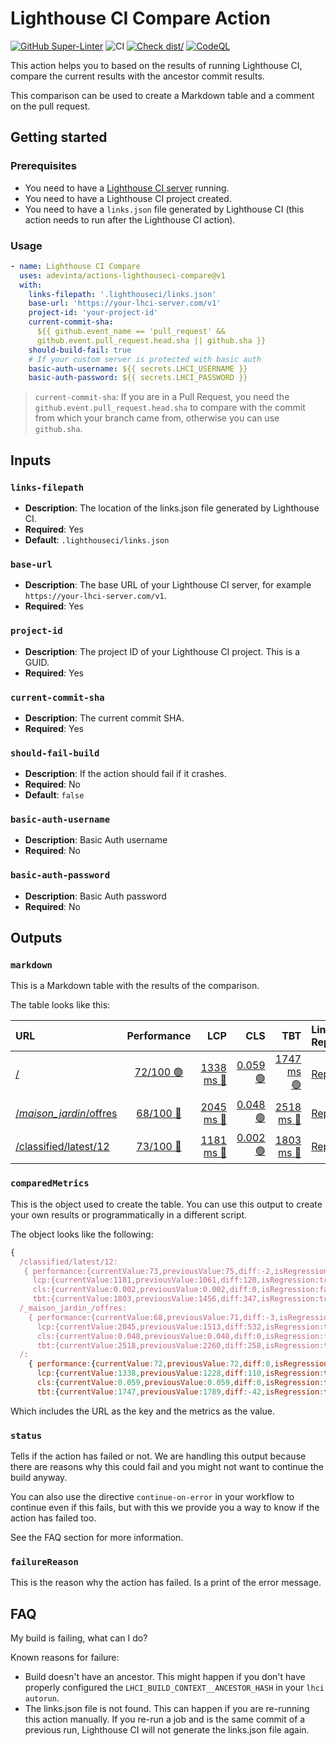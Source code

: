 # Lighthouse CI Compare Action

[![GitHub Super-Linter](https://github.com/adevinta/actions-lighthouseci-compare/actions/workflows/linter.yml/badge.svg)](https://github.com/super-linter/super-linter)
![CI](https://github.com/adevinta/actions-lighthouseci-compare/actions/workflows/ci.yml/badge.svg)
[![Check dist/](https://github.com/adevinta/actions-lighthouseci-compare/actions/workflows/check-dist.yml/badge.svg)](https://github.com/adevinta/actions-lighthouseci-compare/actions/workflows/check-dist.yml)
[![CodeQL](https://github.com/adevinta/actions-lighthouseci-compare/actions/workflows/codeql-analysis.yml/badge.svg)](https://github.com/adevinta/actions-lighthouseci-compare/actions/workflows/codeql-analysis.yml)

This action helps you to based on the results of running Lighthouse CI, compare
the current results with the ancestor commit results.

This comparison can be used to create a Markdown table and a comment on the pull
request.

## Getting started

### Prerequisites

- You need to have a
  [Lighthouse CI server](https://github.com/GoogleChrome/lighthouse-ci/blob/main/docs/server.md)
  running.
- You need to have a Lighthouse CI project created.
- You need to have a `links.json` file generated by Lighthouse CI (this action
  needs to run after the Lighthouse CI action).

### Usage

```yaml
- name: Lighthouse CI Compare
  uses: adevinta/actions-lighthouseci-compare@v1
  with:
    links-filepath: '.lighthouseci/links.json'
    base-url: 'https://your-lhci-server.com/v1'
    project-id: 'your-project-id'
    current-commit-sha:
      ${{ github.event_name == 'pull_request' &&
      github.event.pull_request.head.sha || github.sha }}
    should-build-fail: true
    # If your custom server is protected with basic auth
    basic-auth-username: ${{ secrets.LHCI_USERNAME }}
    basic-auth-password: ${{ secrets.LHCI_PASSWORD }}
```

> `current-commit-sha`: If you are in a Pull Request, you need the
> `github.event.pull_request.head.sha` to compare with the commit from which
> your branch came from, otherwise you can use `github.sha`.

## Inputs

### `links-filepath`

- **Description**: The location of the links.json file generated by Lighthouse
  CI.
- **Required**: Yes
- **Default**: `.lighthouseci/links.json`

### `base-url`

- **Description**: The base URL of your Lighthouse CI server, for example
  `https://your-lhci-server.com/v1`.
- **Required**: Yes

### `project-id`

- **Description**: The project ID of your Lighthouse CI project. This is a GUID.
- **Required**: Yes

### `current-commit-sha`

- **Description**: The current commit SHA.
- **Required**: Yes

### `should-fail-build`

- **Description**: If the action should fail if it crashes.
- **Required**: No
- **Default**: `false`

### `basic-auth-username`

- **Description**: Basic Auth username
- **Required**: No

### `basic-auth-password`

- **Description**: Basic Auth password
- **Required**: No

## Outputs

### `markdown`

This is a Markdown table with the results of the comparison.

The table looks like this:

<!-- markdownlint-disable -->

| URL                                                                                                                     |                        Performance                        |                                                 LCP |                                         CLS |                                                 TBT | Link to Report                                                                                                                                                                                             |
| :---------------------------------------------------------------------------------------------------------------------- | :-------------------------------------------------------: | --------------------------------------------------: | ------------------------------------------: | --------------------------------------------------: | :--------------------------------------------------------------------------------------------------------------------------------------------------------------------------------------------------------- |
| [/](https://lhci-lighthouse-ci-comparison-lbc.polaris.ariane.leboncoin.ci/)                                             | [72/100 🟢](## 'Performance has  improved in +0 points')  | [1338 ms 🔴](## 'The lcp has increased in +110 ms') | [0.059 🟢](## 'The CLS has decreased in 0') |  [1747 ms 🟢](## 'The tbt has decreased in -42 ms') | [Report](https://lhci.bon-coin.net/app/projects/ravnext/compare/53a135c7-fc1e-4d7e-8636-f4a2852b1e6c?compareUrl=https%3A%2F%2Flhci-BRANCH_NAME-lbc.polaris.ariane.leboncoin.ci%2F)                         |
| [/_maison_jardin_/offres](https://lhci-lighthouse-ci-comparison-lbc.polaris.ariane.leboncoin.ci/_maison_jardin_/offres) | [68/100 🔴](## 'Performance has  decreased in -3 points') | [2045 ms 🔴](## 'The lcp has increased in +532 ms') | [0.048 🟢](## 'The CLS has decreased in 0') | [2518 ms 🔴](## 'The tbt has increased in +258 ms') | [Report](https://lhci.bon-coin.net/app/projects/ravnext/compare/53a135c7-fc1e-4d7e-8636-f4a2852b1e6c?compareUrl=https%3A%2F%2Flhci-BRANCH_NAME-lbc.polaris.ariane.leboncoin.ci%2F_maison_jardin_%2Foffres) |
| [/classified/latest/12](https://lhci-lighthouse-ci-comparison-lbc.polaris.ariane.leboncoin.ci/classified/latest/12)     | [73/100 🔴](## 'Performance has  decreased in -2 points') | [1181 ms 🔴](## 'The lcp has increased in +120 ms') | [0.002 🟢](## 'The CLS has decreased in 0') | [1803 ms 🔴](## 'The tbt has increased in +347 ms') | [Report](https://lhci.bon-coin.net/app/projects/ravnext/compare/53a135c7-fc1e-4d7e-8636-f4a2852b1e6c?compareUrl=https%3A%2F%2Flhci-BRANCH_NAME-lbc.polaris.ariane.leboncoin.ci%2Fclassified%2Flatest%2F12) |

<!-- markdownlint-enable -->

### `comparedMetrics`

This is the object used to create the table. You can use this output to create
your own results or programmatically in a different script.

The object looks like the following:

```js
{
  /classified/latest/12:
   { performance:{currentValue:73,previousValue:75,diff:-2,isRegression:true},
     lcp:{currentValue:1181,previousValue:1061,diff:120,isRegression:true},
     cls:{currentValue:0.002,previousValue:0.002,diff:0,isRegression:false},
     tbt:{currentValue:1803,previousValue:1456,diff:347,isRegression:true}},
  /_maison_jardin_/offres:
    { performance:{currentValue:68,previousValue:71,diff:-3,isRegression:true},
      lcp:{currentValue:2045,previousValue:1513,diff:532,isRegression:true},
      cls:{currentValue:0.048,previousValue:0.048,diff:0,isRegression:false},
      tbt:{currentValue:2518,previousValue:2260,diff:258,isRegression:true}},
  /:
    { performance:{currentValue:72,previousValue:72,diff:0,isRegression:false},
      lcp:{currentValue:1338,previousValue:1228,diff:110,isRegression:true},
      cls:{currentValue:0.059,previousValue:0.059,diff:0,isRegression:false},
      tbt:{currentValue:1747,previousValue:1789,diff:-42,isRegression:false}}}
```

Which includes the URL as the key and the metrics as the value.

### `status`

Tells if the action has failed or not. We are handling this output because there
are reasons why this could fail and you might not want to continue the build
anyway.

You can also use the directive `continue-on-error` in your workflow to continue
even if this fails, but with this we provide you a way to know if the action has
failed too.

See the FAQ section for more information.

### `failureReason`

This is the reason why the action has failed. Is a print of the error message.

## FAQ

My build is failing, what can I do?

Known reasons for failure:

- Build doesn't have an ancestor. This might happen if you don't have properly
  configured the `LHCI_BUILD_CONTEXT__ANCESTOR_HASH` in your `lhci autorun`.
- The links.json file is not found. This can happen if you are re-running this
  action manually. If you re-run a job and is the same commit of a previous run,
  Lighthouse CI will not generate the links.json file again.
